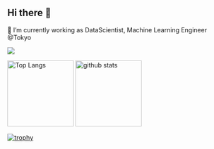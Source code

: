 ## Hi there 👋
🔭 I’m currently working as DataScientist, Machine Learning Engineer @Tokyo

![](https://github-profile-summary-cards.vercel.app/api/cards/profile-details?username=rauta0127&theme=tokyonight)

<p align="left"> 
  <img alt="Top Langs" height="150px" src="https://github-readme-stats.vercel.app/api/top-langs/?username=rauta0127&layout=compact&count_private=true&show_icons=true&theme=onedark" />
  <img alt="github stats" height="150px" src="https://github-readme-stats.vercel.app/api?username=rauta0127&count_private=true&show_icons=true&show_icons=true&theme=onedark" />
</p>

[![trophy](https://github-profile-trophy.vercel.app/?username=rauta0127&theme=onedark&column=7
)](https://github.com/ryo-ma/github-profile-trophy)

<!--
**rauta0127/rauta0127** is a ✨ _special_ ✨ repository because its `README.md` (this file) appears on your GitHub profile.

Here are some ideas to get you started:

- 🔭 I’m currently working on ...
- 🌱 I’m currently learning ...
- 👯 I’m looking to collaborate on ...
- 🤔 I’m looking for help with ...
- 💬 Ask me about ...
- 📫 How to reach me: ...
- 😄 Pronouns: ...
- ⚡ Fun fact: ...
-->
